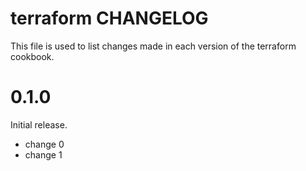 # terraform CHANGELOG

This file is used to list changes made in each version of the terraform cookbook.

# 0.1.0

Initial release.

- change 0
- change 1

